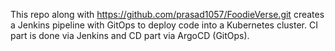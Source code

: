 This repo along with https://github.com/prasad1057/FoodieVerse.git creates a Jenkins pipeline with GitOps to deploy code into a Kubernetes cluster. CI part is done via Jenkins and CD part via ArgoCD (GitOps).


